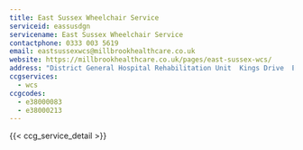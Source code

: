 ```yaml
---
title: East Sussex Wheelchair Service
serviceid: eassusdgn
servicename: East Sussex Wheelchair Service
contactphone: 0333 003 5619
email: eastsussexwcs@millbrookhealthcare.co.uk
website: https://millbrookhealthcare.co.uk/pages/east-sussex-wcs/
address: "District General Hospital Rehabilitation Unit  Kings Drive  Eastbourne  East Sussex  BN21 2UD"
ccgservices:
  - wcs
ccgcodes:
  - e38000083
  - e38000213
---
```


{{< ccg_service_detail >}}
